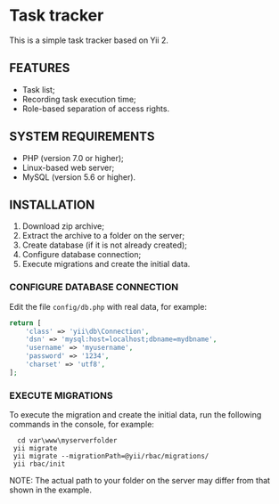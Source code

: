 # Task tracker

This is a simple task tracker based on Yii 2.

## FEATURES

 - Task list;
 - Recording task execution time;
 - Role-based separation of access rights.

## SYSTEM REQUIREMENTS

 - PHP (version 7.0 or higher);
 - Linux-based web server;
 - MySQL (version 5.6 or higher).

## INSTALLATION

 1. Download zip archive;
 2. Extract the archive to a folder on the server;
 3. Create database (if it is not already created);
 4. Configure database connection;
 5. Execute migrations and create the initial data.

### CONFIGURE DATABASE CONNECTION

Edit the file `config/db.php` with real data, for example:

```php
return [
    'class' => 'yii\db\Connection',
    'dsn' => 'mysql:host=localhost;dbname=mydbname',
    'username' => 'myusername',
    'password' => '1234',
    'charset' => 'utf8',
];
```

### EXECUTE MIGRATIONS

To execute the migration and create the initial data, run the following commands in the console, for example:
 ```
   cd var\www\myserverfolder
  yii migrate
  yii migrate --migrationPath=@yii/rbac/migrations/
  yii rbac/init  
 ```

NOTE: The actual path to your folder on the server may differ from that shown in the example.